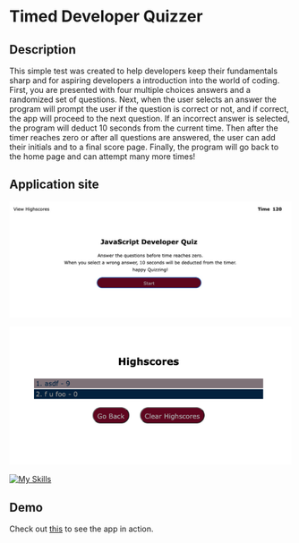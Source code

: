 # Timed Developer Quizzer

## Description
This simple test was created to help developers keep their fundamentals sharp and for aspiring developers a introduction into the world of coding. First, you are presented with four multiple choices answers and a randomized set of questions. 
Next, when the user selects an answer the program will prompt the user if the question is correct or not, and if correct, the app will proceed to the next question. If an incorrect answer is selected, the program will deduct 10 seconds from the current time. 
Then after the timer reaches zero or after all questions are answered, the user can add their initials and to a final score page. Finally, the program will go back to the home page and can attempt many more times! 

## Application site

![Start Quiz Page](assets/img/startPage.png)

![High Scores Page](assets/img/highScores.png)


[![My Skills](https://skills.thijs.gg/icons?i=js,html,css,&theme=light)](https://skills.thijs.gg)

## Demo

Check out [this](https://allenm03.github.io/DeveloperQuizzer/) to see the app in action.